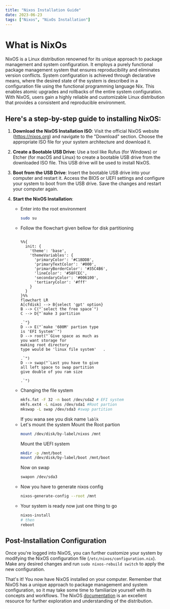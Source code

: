 ```yaml
---
title: "Nixos Installation Guide"
date: 2023-06-23
tags: ["Nixos", "NixOs Installation"]
---
```

# What is NixOs 
NixOS is a Linux distribution renowned for its unique approach to package management and system configuration. It employs a purely functional package management system that ensures reproducibility and eliminates version conflicts. System configuration is achieved through declarative means, where the desired state of the system is described in a configuration file using the functional programming language Nix. This enables atomic upgrades and rollbacks of the entire system configuration. With NixOS, users gain a highly reliable and customizable Linux distribution that provides a consistent and reproducible environment.

## Here's a step-by-step guide to installing NixOS:

1. **Download the NixOS Installation ISO**: Visit the official NixOS website (https://nixos.org) and navigate to the "Download" section. Choose the appropriate ISO file for your system architecture and download it.

2. **Create a Bootable USB Drive**: Use a tool like Rufus (for Windows) or Etcher (for macOS and Linux) to create a bootable USB drive from the downloaded ISO file. This USB drive will be used to install NixOS.

3. **Boot from the USB Drive**: Insert the bootable USB drive into your computer and restart it. Access the BIOS or UEFI settings and configure your system to boot from the USB drive. Save the changes and restart your computer again.

4. **Start the NixOS Installation**:
    * Enter into the root environment
        ```bash
        sudo su
        ```
    * Follow the flowchart given bellow for disk partitioning
        ```mermaid
                
        %%{
          init: {
            'theme': 'base',
            'themeVariables': {
              'primaryColor': '#C1BDDB',
              'primaryTextColor': '#000',
              'primaryBorderColor': '#35C4B6',
              'lineColor': '#58FCEC',
              'secondaryColor': '#006100',
              'tertiaryColor': '#fff'
            }
          }
        }%%
        flowchart LR
        A[cfdisk] --> B{select 'gpt' option}    
        B --> C("`select the free space`")    
        C --> D{"`make 3 partition

        .`"}
        D --> E("`make '600M' partion type 
        is 'EFI System'`")
        D --> root("`Give space as much as 
        you want storage for 
        making root directory 
        type would be 'linux file system'   .

        .`")
        D --> swap("`Last you have to give 
        all left space to swap partition 
        give double of you ram size

        .`")
        ```
    * Changing the file system 
        ```bash
        mkfs.fat -F 32 -n boot /dev/sda2 # EFI system
        mkfs.ext4 -L nixos /dev/sda1 #Root partion 
        mkswap -L swap /dev/sda3 #swap partition
        ```
        If you wana see you disk name `lablk`
    * Let's mount the system
        Mount the Root partion
        ```bash
        mount /dev/disk/by-label/nixos /mnt 
        ```
        Mount the UEFI system
        ```bash
        mkdir -p /mnt/boot
        mount /dev/disk/by-label/boot /mnt/boot
        ```
        Now on swap
        ```bash
        swapon /dev/sda3
        ```
    * Now you have to generate nixos config 
        ```bash
        nixos-generate-config --root /mnt
        ```
    * Your system is ready now just one thing to go
        ```bash
        nixos-install
        # then
        reboot
        ```

## Post-Installation Configuration 
Once you're logged into NixOS, you can further customize your system by modifying the NixOS configuration file (`/etc/nixos/configuration.nix`). Make any desired changes and run `sudo nixos-rebuild switch` to apply the new configuration.


That's it! You now have NixOS installed on your computer. Remember that NixOS has a unique approach to package management and system configuration, so it may take some time to familiarize yourself with its concepts and workflows. The NixOS [documentation](https://nixos.org/manual/nixos/stable) is an excellent resource for further exploration and understanding of the distribution.


<script type="module">
import mermaid from 'https://cdn.jsdelivr.net/npm/mermaid/dist/mermaid.esm.min.mjs';
mermaid.initialize({ startOnLoad: true });
</script>



